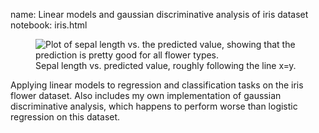 name: Linear models and gaussian discriminative analysis of iris dataset
notebook: iris.html

<figure>
<img src="{{ url_for('static', filename='img/dsml/iris-prediction.png') }}"
     alt="Plot of sepal length vs. the predicted value, showing that the prediction is pretty good for all flower types."
     class="centered">
<figcaption>Sepal length vs. predicted value, roughly following the line x=y.</figcaption>
</figure>

Applying linear models to regression and classification tasks on the iris flower dataset. Also includes my own implementation of gaussian discriminative analysis, which happens to perform worse than logistic regression on this dataset.
